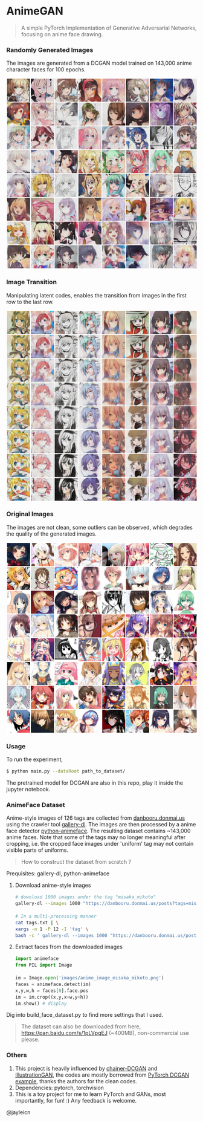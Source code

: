 # AnimeGAN

> A simple PyTorch Implementation of  Generative Adversarial Networks, focusing on anime face drawing.



### Randomly Generated Images

The images are generated from a DCGAN model trained on 143,000 anime character faces for 100 epochs.

![fake_sample_1](images/fake_sample.png)


### Image Transition

Manipulating latent codes, enables the transition from images in the first row to the last row.

![transition](images/fake_transition.png)



### Original Images

The images are not clean, some outliers can be observed, which degrades the quality of the generated images.

![real_sample](images/real_sample.png)



### Usage

To run the experiment, 

```bash
$ python main.py --dataRoot path_to_dataset/ 
```

The pretrained model for DCGAN are also in this repo, play it inside the jupyter notebook.



### AnimeFace Dataset

Anime-style images  of 126 tags are collected from [danbooru.donmai.us](http://danbooru.donmai.us/) using the crawler tool [gallery-dl](https://github.com/mikf/gallery-dl). The images are then processed by a anime face detector [python-animeface](https://github.com/nya3jp/python-animeface). The resulting dataset contains ~143,000 anime faces. Note that some of the tags may no longer meaningful after cropping, i.e. the cropped face images under 'uniform' tag may not contain visible parts of uniforms.

> How to construct the dataset from scratch ?

  Prequisites: gallery-dl, python-animeface

1. Download anime-style images 

   ```bash
   # download 1000 images under the tag "misaka_mikoto"
   gallery-dl --images 1000 "https://danbooru.donmai.us/posts?tags=misaka_mikoto"

   # In a multi-processing manner
   cat tags.txt | \
   xargs -n 1 -P 12 -I 'tag' \ 
   bash -c ' gallery-dl --images 1000 "https://danbooru.donmai.us/posts?tags=$tag" '
   ```

2. Extract faces from the downloaded images

   ```python
   import animeface
   from PIL import Image

   im = Image.open('images/anime_image_misaka_mikoto.png')
   faces = animeface.detect(im)
   x,y,w,h = faces[0].face.pos
   im = im.crop((x,y,x+w,y+h))
   im.show() # display
   ```


Dig into build_face_dataset.py to find more settings that I used.

> The dataset can also be downloaded from here, https://pan.baidu.com/s/1pLVpgEJ (~400MB), non-commercial use please.

### Others

1. This project is heavily influenced by [chainer-DCGAN](https://github.com/mattya/chainer-DCGAN) and [IllustrationGAN](https://github.com/tdrussell/IllustrationGAN), the codes are mostly borrowed from [PyTorch DCGAN example](https://github.com/pytorch/examples/tree/master/dcgan), thanks the authors for the clean codes.
2. Dependencies: pytorch, torchvision
3. This is a toy project for me to learn PyTorch and GANs, most importantly, for fun! :) Any feedback is welcome.

@jayleicn
